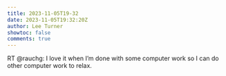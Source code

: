 ```yaml
---
title: 2023-11-05T19-32
date: 2023-11-05T19:32:20Z
author: Lee Turner
showtoc: false
comments: true
---
```


RT @rauchg: I love it when I’m done with some computer work so I can do other computer work to relax.


